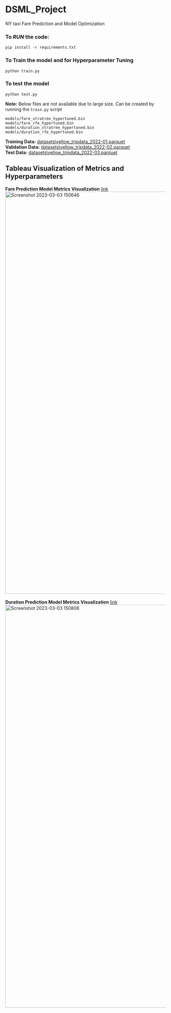 # DSML_Project
NY taxi Fare Prediction and Model Optimization

### To *RUN* the code:
`pip install -r requirements.txt`

### To Train the model and for Hyperparameter Tuning
`python train.py`

### To test the model
`python test.py`

**Note:** Below files are not available due to large size. Can be created by running the `train.py` script
```
models/fare_xtratree_hypertuned.bin
models/fare_rfe_hypertuned.bin
models/duration_xtratree_hypertuned.bin
models/duration_rfe_hypertuned.bin
```

**Training Data:** [datasets\yellow_tripdata_2022-01.parquet](https://d37ci6vzurychx.cloudfront.net/trip-data/yellow_tripdata_2022-01.parquet) <br>
**Validation Data:** [datasets\yellow_tripdata_2022-02.parquet](https://d37ci6vzurychx.cloudfront.net/trip-data/yellow_tripdata_2022-02.parquet) <br>
**Test Data:** [datasets\yellow_tripdata_2022-03.parquet](https://d37ci6vzurychx.cloudfront.net/trip-data/yellow_tripdata_2022-03.parquet) <br>

## Tableau Visualization of Metrics and Hyperparameters <br>
**Fare Prediction Model Metrics Visualization** [link](https://public.tableau.com/views/DS_ML_Project_tableau_Dashboards_Fare_Prediction/FarePredictionDashboard?:language=en-US&:display_count=n&:origin=viz_share_link)
<img width="1258" alt="Screenshot 2023-03-03 150646" src="https://user-images.githubusercontent.com/121397382/222685889-8caf3148-11ff-4300-a1f6-eebf8ebf142f.png">
<br>
<br>
**Duration Prediction Model Metrics Visualization** 
[link](https://public.tableau.com/shared/DHSYWHQGP?:display_count=n&:origin=viz_share_link)
<img width="1260" alt="Screenshot 2023-03-03 150808" src="https://user-images.githubusercontent.com/121397382/222685898-704d377c-f3c6-41c4-a3f5-238ed1eefdc3.png">


